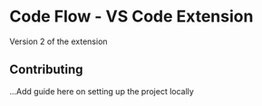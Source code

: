 # Code Flow - VS Code Extension

Version 2 of the extension

## Contributing

...Add guide here on setting up the project locally